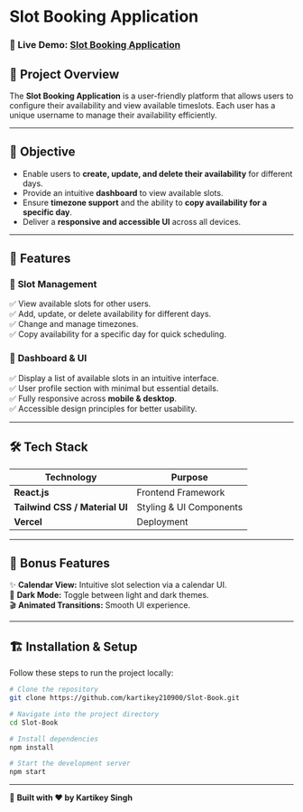 # Slot Booking Application  


### 🌟 Live Demo: [Slot Booking Application](https://slot-book-eight.vercel.app/)  

## 📌 Project Overview  
The **Slot Booking Application** is a user-friendly platform that allows users to configure their availability and view available timeslots. Each user has a unique username to manage their availability efficiently.  

---

## 🎯 Objective  
- Enable users to **create, update, and delete their availability** for different days.  
- Provide an intuitive **dashboard** to view available slots.  
- Ensure **timezone support** and the ability to **copy availability for a specific day**.  
- Deliver a **responsive and accessible UI** across all devices.  

---

## 🚀 Features  

### 🔹 **Slot Management**  
✅ View available slots for other users.  
✅ Add, update, or delete availability for different days.  
✅ Change and manage timezones.  
✅ Copy availability for a specific day for quick scheduling.  

### 🔹 **Dashboard & UI**  
✅ Display a list of available slots in an intuitive interface.  
✅ User profile section with minimal but essential details.  
✅ Fully responsive across **mobile & desktop**.  
✅ Accessible design principles for better usability.  

---

## 🛠️ **Tech Stack**  

| Technology | Purpose |
|------------|---------|
| **React.js** | Frontend Framework |
| **Tailwind CSS / Material UI** | Styling & UI Components |
| **Vercel** | Deployment |

---

## 🎁 **Bonus Features**   
✨ **Calendar View:** Intuitive slot selection via a calendar UI.  
🌙 **Dark Mode:** Toggle between light and dark themes.  
🎬 **Animated Transitions:** Smooth UI experience.  

---

## 🏗️ **Installation & Setup**  

Follow these steps to run the project locally:  

```bash
# Clone the repository
git clone https://github.com/kartikey210900/Slot-Book.git

# Navigate into the project directory
cd Slot-Book

# Install dependencies
npm install

# Start the development server
npm start
```


---

🚀 **Built with ❤️ by Kartikey Singh**
